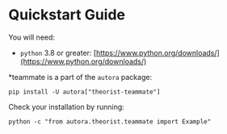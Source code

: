 # Quickstart Guide

You will need:

- `python` 3.8 or greater: [https://www.python.org/downloads/](https://www.python.org/downloads/)

*teammate is a part of the `autora` package:

```shell
pip install -U autora["theorist-teammate"]
```


Check your installation by running:
```shell
python -c "from autora.theorist.teammate import Example"
```
